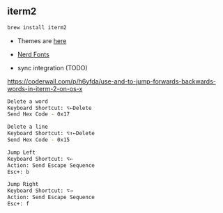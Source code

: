 
## iterm2

```bash
brew install iterm2
```

* Themes are [here](http://iterm2colorschemes.com/) 

* [Nerd Fonts](https://medium.com/the-code-review/nerd-fonts-how-to-install-configure-and-remove-programming-fonts-on-a-mac-178833b9daf3)

* sync integration (TODO)


https://coderwall.com/p/h6yfda/use-and-to-jump-forwards-backwards-words-in-iterm-2-on-os-x


```bash
Delete a word
Keyboard Shortcut: ⌥←Delete
Send Hex Code - 0x17
```

```bash
Delete a line
Keyboard Shortcut: ⌥↑←Delete
Send Hex Code - 0x15
```

```bash
Jump Left
Keyboard Shortcut: ⌥←
Action: Send Escape Sequence
Esc+: b
```

```bash
Jump Right
Keyboard Shortcut: ⌥→
Action: Send Escape Sequence
Esc+: f
```
